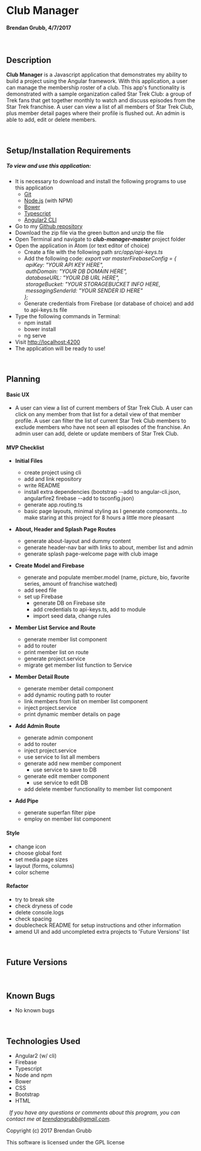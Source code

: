 # **Club Manager**
#### Brendan Grubb, 4/7/2017


&nbsp;
## Description
**Club Manager** is a Javascript application that demonstrates my ability to build a project using the Angular framework. With this application, a user can manage the membership roster of a club. This app's functionality is demonstrated with a sample organization called Star Trek Club: a group of Trek fans that get together monthly to watch and discuss episodes from the Star Trek franchise. A user can view a list of all members of Star Trek Club, plus member detail pages where their profile is flushed out. An admin is able to add, edit or delete members.

&nbsp;
## Setup/Installation Requirements
##### _To view and use this application:_
* It is necessary to download and install the following programs to use this application
  * [Git](https://git-scm.com/)
  * [Node.js](https://nodejs.org/) (with NPM)
  * [Bower](https://bower.io/)
  * [Typescript](https://www.npmjs.com/package/typescript)
  * [Angular2 CLI](https://github.com/angular/angular-cli)
* Go to my [Github repository](https://github.com/Brendangrubb/meal-tracker)
* Download the zip file via the green button and unzip the file
* Open Terminal and navigate to **_club-manager-master_** project folder
* Open the application in Atom (or text editor of choice)
  * Create a file with the following path _src/app/api-keys.ts_
  * Add the following code:
      _export var masterFirebaseConfig = {<br>
      &nbsp;apiKey: "YOUR API KEY HERE",<br>
      &nbsp;authDomain: "YOUR DB DOMAIN HERE",<br>
      &nbsp;databaseURL: "YOUR DB URL HERE",<br>
      &nbsp;storageBucket: "YOUR STORAGEBUCKET INFO HERE,<br>
      &nbsp;messagingSenderId: "YOUR SENDER ID HERE"<br>
    };_
  * Generate credentials from Firebase (or database of choice) and add to api-keys.ts file
* Type the following commands in Terminal:
  * npm install
  * bower install
  * ng serve
* Visit [http://localhost:4200](http://localhost:4200)
* The application will be ready to use!


&nbsp;
## Planning

#### Basic UX
* A user can view a list of current members of Star Trek Club. A user can click on any member from that list for a detail view of that member profile. A user can filter the list of current Star Trek Club members to exclude members who have not seen all episodes of the franchise. An admin user can add, delete or update members of Star Trek Club.

#### MVP Checklist
  * **Initial Files**
    * create project using cli
    * add and link repository
    * write README
    * install extra dependencies  (bootstrap --add to angular-cli.json, angularfire2 firebase --add to tsconfig.json)
    * generate app.routing.ts
    * basic page layouts, minimal styling as I generate components...to make staring at this project for 8 hours a little more pleasant

  * **About, Header and Splash Page Routes**
    * generate about-layout and dummy content
    * generate header-nav bar with links to about, member list and admin
    * generate splash page-welcome page with club image

  * **Create Model and Firebase**
    * generate and populate member.model (name, picture, bio, favorite series, amount of franchise watched)
    * add seed file
    * set up Firebase
      * generate DB on Firebase site
      * add credentials to api-keys.ts, add to module
      * import seed data, change rules

  * **Member List Service and Route**
    * generate member list component
    * add to router
    * print member list on route
    * generate project.service
    * migrate get member list function to Service

  * **Member Detail Route**
    * generate member detail component
    * add dynamic routing path to router
    * link members from list on member list component
    * inject project.service
    * print dynamic member details on page

  * **Add Admin Route**
    * generate admin component
    * add to router
    * inject project.service
    * use service to list all members
    * generate add new member component
      * use service to save to DB
    * generate edit member component
      * use service to edit DB
    * add delete member functionality to member list component

  * **Add Pipe**
    * generate superfan filter pipe
    * employ on member list component


#### Style
  * change icon
  * choose global font
  * set media page sizes
  * layout (forms, columns)
  * color scheme

#### Refactor
  * try to break site
  * check dryness of code
  * delete console.logs
  * check spacing
  * doublecheck README for setup instructions and other information
  * amend UI and add uncompleted extra projects to 'Future Versions' list


&nbsp;
## Future Versions


&nbsp;
## Known Bugs
* No known bugs

&nbsp;
## Technologies Used
* Angular2 (w/ cli)
* Firebase
* Typescript
* Node and npm
* Bower
* CSS
* Bootstrap
* HTML

&nbsp;
_If you have any questions or comments about this program, you can contact me at [brendangrubb@gmail.com](mailto:brendangrubb@gmail.com)._

Copyright (c) 2017 Brendan Grubb

This software is licensed under the GPL license
